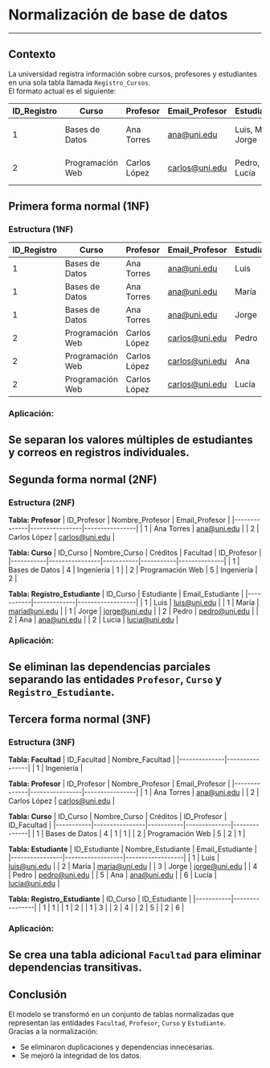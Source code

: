 # Normalización de base de datos


---

##  **Contexto**
La universidad registra información sobre cursos, profesores y estudiantes en una sola tabla llamada `Registro_Cursos`.  
El formato actual es el siguiente:

| ID_Registro | Curso             | Profesor      | Email_Profesor     | Estudiantes              | Emails_Estudiantes                       | Créditos | Facultad     |
|--------------|-------------------|----------------|--------------------|--------------------------|------------------------------------------|-----------|---------------|
| 1 | Bases de Datos | Ana Torres | ana@uni.edu | Luis, María, Jorge | luis@uni.edu, maria@uni.edu, jorge@uni.edu | 4 | Ingeniería |
| 2 | Programación Web | Carlos López | carlos@uni.edu | Pedro, Ana, Lucía | pedro@uni.edu, ana@uni.edu, lucia@uni.edu | 5 | Ingeniería |


##  **Primera forma normal (1NF)**


###  Estructura (1NF)

| ID_Registro | Curso | Profesor | Email_Profesor | Estudiante | Email_Estudiante | Créditos | Facultad |
|--------------|--------|-----------|----------------|-------------|------------------|-----------|-----------|
| 1 | Bases de Datos | Ana Torres | ana@uni.edu | Luis | luis@uni.edu | 4 | Ingeniería |
| 1 | Bases de Datos | Ana Torres | ana@uni.edu | María | maria@uni.edu | 4 | Ingeniería |
| 1 | Bases de Datos | Ana Torres | ana@uni.edu | Jorge | jorge@uni.edu | 4 | Ingeniería |
| 2 | Programación Web | Carlos López | carlos@uni.edu | Pedro | pedro@uni.edu | 5 | Ingeniería |
| 2 | Programación Web | Carlos López | carlos@uni.edu | Ana | ana@uni.edu | 5 | Ingeniería |
| 2 | Programación Web | Carlos López | carlos@uni.edu | Lucía | lucia@uni.edu | 5 | Ingeniería |

### Aplicación:
Se separan los valores múltiples de estudiantes y correos en registros individuales.
---

## **Segunda forma normal (2NF)**

### Estructura (2NF)

**Tabla: Profesor**
| ID_Profesor | Nombre_Profesor | Email_Profesor |
|--------------|----------------|----------------|
| 1 | Ana Torres | ana@uni.edu |
| 2 | Carlos López | carlos@uni.edu |

**Tabla: Curso**
| ID_Curso | Nombre_Curso | Créditos | Facultad | ID_Profesor |
|-----------|----------------|-----------|-----------|--------------|
| 1 | Bases de Datos | 4 | Ingeniería | 1 |
| 2 | Programación Web | 5 | Ingeniería | 2 |

**Tabla: Registro_Estudiante**
| ID_Curso | Estudiante | Email_Estudiante |
|-----------|-------------|------------------|
| 1 | Luis | luis@uni.edu |
| 1 | María | maria@uni.edu |
| 1 | Jorge | jorge@uni.edu |
| 2 | Pedro | pedro@uni.edu |
| 2 | Ana | ana@uni.edu |
| 2 | Lucía | lucia@uni.edu |

### Aplicación:
Se eliminan las dependencias parciales separando las entidades `Profesor`, `Curso` y `Registro_Estudiante`.
---

##  **Tercera forma normal (3NF)**

### Estructura (3NF)

**Tabla: Facultad**
| ID_Facultad | Nombre_Facultad |
|--------------|----------------|
| 1 | Ingeniería |

**Tabla: Profesor**
| ID_Profesor | Nombre_Profesor | Email_Profesor |
|--------------|----------------|----------------|
| 1 | Ana Torres | ana@uni.edu |
| 2 | Carlos López | carlos@uni.edu |

**Tabla: Curso**
| ID_Curso | Nombre_Curso | Créditos | ID_Profesor | ID_Facultad |
|-----------|----------------|-----------|--------------|--------------|
| 1 | Bases de Datos | 4 | 1 | 1 |
| 2 | Programación Web | 5 | 2 | 1 |

**Tabla: Estudiante**
| ID_Estudiante | Nombre_Estudiante | Email_Estudiante |
|----------------|------------------|------------------|
| 1 | Luis | luis@uni.edu |
| 2 | María | maria@uni.edu |
| 3 | Jorge | jorge@uni.edu |
| 4 | Pedro | pedro@uni.edu |
| 5 | Ana | ana@uni.edu |
| 6 | Lucía | lucia@uni.edu |

**Tabla: Registro_Estudiante**
| ID_Curso | ID_Estudiante |
|-----------|----------------|
| 1 | 1 |
| 1 | 2 |
| 1 | 3 |
| 2 | 4 |
| 2 | 5 |
| 2 | 6 |

### Aplicación:
Se crea una tabla adicional `Facultad` para eliminar dependencias transitivas.
---

## **Conclusión**
El modelo se transformó en un conjunto de tablas normalizadas que representan las entidades `Facultad`, `Profesor`, `Curso` y `Estudiante`.  
Gracias a la normalización:
- Se eliminaron duplicaciones y dependencias innecesarias.  
- Se mejoró la integridad de los datos.  


